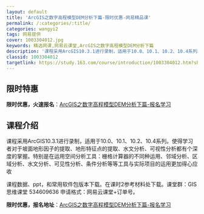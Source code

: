 ```yaml
---
layout: default
title: 'ArcGIS之数字高程模型DEM分析下篇-限时优惠-网易精品课'
permalink: /:categories/:title/
categories: wangyi2
tags: 网易提供
cover: 1003304012.jpg
keywords: 精选网课,网易云课堂,ArcGIS之数字高程模型DEM分析下篇
description: '课程采用ArcGIS10.3.1进行录制，适用于10.0、10.1、10.2、10.4系列。使得学习者对于坡面地形因子的'
classid: 1003304012
targetlink: https://study.163.com/course/introduction/1003304012.htm?share=1&shareId=1025206652&utm_campaign=share&utm_medium=iphoneShare&utm_source=&utm_u=1025206652
---
```


## 限时特惠

**限时优惠，火速报名**：[ArcGIS之数字高程模型DEM分析下篇-报名学习](https://study.163.com/course/introduction/1003304012.htm?share=1&shareId=1025206652&utm_campaign=share&utm_medium=iphoneShare&utm_source=&utm_u=1025206652)

## 课程介绍

课程采用ArcGIS10.3.1进行录制，适用于10.0、10.1、10.2、10.4系列。使得学习者对于坡面地形因子的提取、地形特征点的提取、水文分析、可视性分析都有个深度的掌握。特别是在运用空间分析工具：栅格计算器的不同种运用、邻域分析、区域分析、水文分析、可见性分析、条件分析等等工具与实际项目的运用更加得心应收

课程数据、ppt，和常用软件包版本下载。在课时2参考材料处下载。课堂群：GIS思维课堂 534609636 申请格式：网易云课堂+订单号。

**限时优惠，报名地址**：[ArcGIS之数字高程模型DEM分析下篇-报名学习](https://study.163.com/course/introduction/1003304012.htm?share=1&shareId=1025206652&utm_campaign=share&utm_medium=iphoneShare&utm_source=&utm_u=1025206652)

